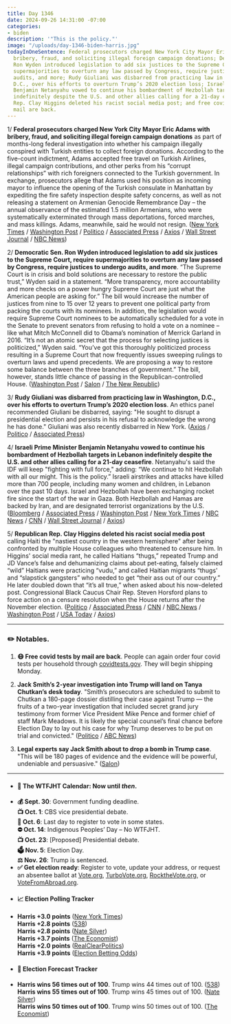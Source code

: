 ```yaml
---
title: Day 1346
date: 2024-09-26 14:31:00 -07:00
categories:
- biden
description: '"This is the policy."'
image: "/uploads/day-1346-biden-harris.jpg"
todayInOneSentence: Federal prosecutors charged New York City Mayor Eric Adams with
  bribery, fraud, and soliciting illegal foreign campaign donations; Democratic Sen.
  Ron Wyden introduced legislation to add six justices to the Supreme Court, require
  supermajorities to overturn any law passed by Congress, require justices to undergo
  audits, and more; Rudy Giuliani was disbarred from practicing law in Washington,
  D.C., over his efforts to overturn Trump’s 2020 election loss; Israeli Prime Minister
  Benjamin Netanyahu vowed to continue his bombardment of Hezbollah targets in Lebanon
  indefinitely despite the U.S. and other allies calling for a 21-day ceasefire; Republican
  Rep. Clay Higgins deleted his racist social media post; and free covid tests by
  mail are back.
---
```


1/ **Federal prosecutors charged New York City Mayor Eric Adams with bribery, fraud, and soliciting illegal foreign campaign donations** as part of months-long federal investigation into whether his campaign illegally conspired with Turkish entities to collect foreign donations. According to the five-count indictment, Adams accepted free travel on Turkish Airlines, illegal campaign contributions, and other perks from his “corrupt relationships” with rich foreigners connected to the Turkish government. In exchange, prosecutors allege that Adams used his position as incoming mayor to influence the opening of the Turkish consulate in Manhattan by expediting the fire safety inspection despite safety concerns, as well as not releasing a statement on Armenian Genocide Remembrance Day – the annual observance of the estimated 1.5 million Armenians, who were systematically exterminated through mass deportations, forced marches, and mass killings. Adams, meanwhile, said he would not resign. ([New York Times](https://www.nytimes.com/live/2024/09/26/nyregion/eric-adams-indicted-news) / [Washington Post](https://www.washingtonpost.com/national-security/2024/09/26/eric-adams-indicted-nyc-mayor/) / [Politico](https://www.politico.com/news/2024/09/26/adams-indictment-focuses-on-connections-to-turkey-00181186) / [Associated Press](https://apnews.com/article/nyc-mayor-eric-adams-indictment-fbi-5aad135d1808cb9d049fccd74604e5d4) / [Axios](https://www.axios.com/2024/09/26/eric-adams-indictment-charges-wire-fraud-bribery) / [Wall Street Journal](https://www.wsj.com/us-news/eric-adams-indictment-unsealed-new-york-mayor-0dfb33c3) / [NBC News](https://www.nbcnews.com/news/us-news/nyc-mayor-eric-adams-charged-bribery-wire-fraud-scheme-spanning-nearly-rcna172804))

2/ **Democratic Sen. Ron Wyden introduced legislation to add six justices to the Supreme Court, require supermajorities to overturn any law passed by Congress, require justices to undergo audits, and more**. “The Supreme Court is in crisis and bold solutions are necessary to restore the public trust,” Wyden said in a statement. “More transparency, more accountability and more checks on a power hungry Supreme Court are just what the American people are asking for.” The bill would increase the number of justices from nine to 15 over 12 years to prevent one  political party from packing the courts with its nominees. In addition, the legislation would require Supreme Court nominees to be automatically scheduled for a vote in the Senate  to prevent senators from refusing to hold a vote on a nominee – like what Mitch McConnell did to Obama’s nomination of Merrick Garland in 2016. “It’s not an atomic secret that the process for selecting justices is politicized,” Wyden said. “You’ve got this thoroughly politicized process resulting in a Supreme Court that now frequently issues sweeping rulings to overturn laws and upend precedents. We are proposing a way to restore some balance between the three branches of government.” The bill, however, stands little chance of passing in the Republican-controlled House. ([Washington Post](https://www.washingtonpost.com/politics/2024/09/26/supreme-court-reform-15-justices-wyden/) / [Salon](https://www.salon.com/2024/09/26/ron-wyden-unveils-plan-to-overhaul-and-expand-the-power-hungry/) / [The New Republic](https://newrepublic.com/post/186408/senate-wyden-bill-overhaul-supreme-court))

3/ **Rudy Giuliani was disbarred from practicing law in Washington, D.C., over his efforts to overturn Trump’s 2020 election loss**. An ethics panel recommended Giuliani be disbarred, saying: "He sought to disrupt a presidential election and persists in his refusal to acknowledge the wrong he has done." Giuliani was also recently disbarred in New York. ([Axios](https://www.axios.com/2024/09/26/rudy-giuliani-disbarred-dc) / [Politico](https://www.politico.com/news/2024/09/26/rudy-giuliani-disbarred-washington-00181183) / [Associated Press](https://apnews.com/article/rudy-giuliani-disbarred-dc-washington-2020-election-trump-new-york-f555f010338fddbac0b0cbeb4a11d73d))

4/ **Israeli Prime Minister Benjamin Netanyahu vowed to continue his bombardment of Hezbollah targets in Lebanon indefinitely despite the U.S. and other allies calling for a 21-day ceasefire**. Netanyahu's said the IDF will keep "fighting with full force," adding: “We continue to hit Hezbollah with all our might. This is the policy.” Israeli airstrikes and attacks have killed more than 700 people, including many women and children, in Lebanon over the past 10 days. Israel and Hezbollah have been exchanging rocket fire since the start of the war in Gaza. Both Hezbollah and Hamas are backed by Iran, and are designated terrorist organizations by the U.S. ([Bloomberg](https://www.bloomberg.com/news/articles/2024-09-26/us-and-allies-race-to-stop-unfolding-lebanon-war-with-truce-plan) / [Associated Press](https://apnews.com/article/israel-lebanon-hezbollah-gaza-news-09-26-2024-486f5aecac210273611124f9ade95fc6) / [Washington Post](https://www.washingtonpost.com/world/2024/09/26/israel-lebanon-hezbollah-hamas-war-news-gaza/) / [New York Times](https://www.nytimes.com/live/2024/09/26/world/israel-lebanon-hezbollah-hamas) / [NBC News](https://www.nbcnews.com/news/world/live-blog/live-updates-israel-hezbollah-lebanon-cease-fire-strikes-rcna172793) / [CNN](https://www.cnn.com/world/live-news/israel-lebanon-war-hezbollah-09-26-24-intl-hnk/index.html) / [Wall Street Journal](https://www.wsj.com/world/middle-east/israel-casts-doubt-on-hezbollah-cease-fire-as-it-launches-more-airstrikes-f31c3b05) / [Axios](https://www.axios.com/2024/09/26/lebanon-israel-ceasefire-deal-netanyahu))

5/ **Republican Rep. Clay Higgins deleted his racist social media post** calling Haiti the "nastiest country in the western hemisphere" after being confronted by multiple House colleagues who threatened to censure him. In Higgins' social media rant, he called Haitians “thugs,” repeated Trump and JD Vance’s false and dehumanizing claims about pet-eating, falsely claimed “wild” Haitians were practicing “vudu,” and called Haitian migrants “thugs' and “slapstick gangsters” who needed to get “their ass out of our country.” He later doubled down that “it’s all true,” when asked about his now-deleted post. Congressional Black Caucus Chair Rep. Steven Horsford plans to force action on a censure resolution when the House returns after the November election. ([Politico](https://www.politico.com/live-updates/2024/09/26/congress/dems-seek-censure-of-clay-higgins-00181204) / [Associated Press](https://apnews.com/article/house-republicans-haitian-immigrants-87ea8b8d376fba4cc0017eae102299da) / [CNN](https://www.cnn.com/2024/09/25/politics/clay-higgins-deletes-post-haitian-migrants/) / [NBC News](https://www.nbcnews.com/politics/2024-election/clay-higgins-rips-haitian-immigrants-rcna172738) / [Washington Post](https://www.washingtonpost.com/politics/2024/09/25/rep-clay-higgins-tweet-haitians/) / [USA Today](https://www.usatoday.com/story/news/politics/2024/09/26/clay-higgins-congressman-haitian-tweets/75389021007/) / [Axios](https://www.axios.com/2024/09/25/clay-higgins-haitians-censure-tweet-house-democrats))

--- 

### ✏️ Notables.

1. **😷 Free covid tests by mail are back**. People can again order four covid tests per household through [covidtests.gov](https://covidtests.gov/). They will begin shipping Monday.

2. **Jack Smith’s 2-year investigation into Trump will land on Tanya Chutkan’s desk today**. "Smith’s prosecutors are scheduled to submit to Chutkan a 180-page dossier distilling their case against Trump — the fruits of a two-year investigation that included secret grand jury testimony from former Vice President Mike Pence and former chief of staff Mark Meadows. It is likely the special counsel’s final chance before Election Day to lay out his case for why Trump deserves to be put on trial and convicted." ([Politico](https://www.politico.com/news/2024/09/26/jack-smith-trump-investigation-dossier-00181108) / [ABC News](https://abcnews.go.com/US/special-counsels-filing-new-evidence-jan-6-case/story?id=114001145))

3. **Legal experts say Jack Smith about to drop a bomb in Trump case**. "This will be 180 pages of evidence and the evidence will be powerful, undeniable and persuasive." ([Salon](https://www.salon.com/2024/09/25/the-evidence-will-be-powerful-legal-experts-say-jack-smith-about-to-drop-a-bomb-in-case/))

---

* #### 📅 The WTFJHT Calendar: Now until *then*. 
* **💰 Sept. 30**: Government funding deadline. \
**📺 Oct. 1**: CBS vice presidential debate. \
**📆 Oct. 6**: Last day to register to vote in some states. \
**⛔️ Oct. 14**: Indigenous Peoples’ Day – No WTFJHT. \
**📺 Oct. 23**: [Proposed] Presidential debate. \
**🗳️ Nov. 5**: Election Day. \
**⚖️ Nov. 26**: Trump is sentenced. 
* **✅ Get election ready**: Register to vote, update your address, or request an absentee ballot at [Vote.org](https://www.vote.org/), [TurboVote.org](https://turbovote.org/), [RocktheVote.org](https://www.rockthevote.org/), or [VoteFromAbroad.org](https://www.votefromabroad.org/).
* #### 📈 Election Polling Tracker
* **Harris +3.0 points** ([New York Times](https://www.nytimes.com/interactive/2024/us/elections/polls-president.html)) \
**Harris +2.8 points** ([538](https://projects.fivethirtyeight.com/polls/president-general/2024/national/)) \
**Harris +2.8 points** ([Nate Silver](https://www.natesilver.net/p/nate-silver-2024-president-election-polls-model)) \
**Harris +3.7 points** ([The Economist](https://www.economist.com/interactive/us-2024-election/trump-harris-polls)) \
**Harris +2.0 points** ([RealClearPolitics](https://www.realclearpolling.com/polls/president/general/2024/trump-vs-harris)) \
**Harris +3.9 points** ([Election Betting Odds](https://www.electionbettingodds.com/))
* #### 🔮 Election Forecast Tracker
* **Harris wins 56 times out of 100**. Trump wins 44 times out of 100. ([538](https://projects.fivethirtyeight.com/2024-election-forecast/)) \
**Harris wins 55 times out of 100**. Trump wins 45 times out of 100. ([Nate Silver](https://www.natesilver.net/p/nate-silver-2024-president-election-polls-model)) \
**Harris wins 50 times out of 100**. Trump wins 50 times out of 100. ([The Economist](https://www.economist.com/interactive/us-2024-election/prediction-model/president/))



